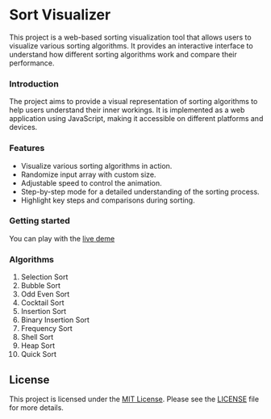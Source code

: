 # Sort Visualizer

This project is a web-based sorting visualization tool that allows users to visualize various sorting algorithms. It provides an interactive interface to understand how different sorting algorithms work and compare their performance.

### Introduction

The project aims to provide a visual representation of sorting algorithms to help users understand their inner workings. It is implemented as a web application using JavaScript, making it accessible on different platforms and devices.

### Features

* Visualize various sorting algorithms in action.
* Randomize input array with custom size.
* Adjustable speed to control the animation.
* Step-by-step mode for a detailed understanding of the sorting process.
* Highlight key steps and comparisons during sorting.

### Getting started

You can play with the [live deme](https://sortv.vercel.app/)

### Algorithms

1. Selection Sort
1. Bubble Sort
1. Odd Even Sort
1. Cocktail Sort
1. Insertion Sort
1. Binary Insertion Sort
1. Frequency Sort
1. Shell Sort
1. Heap Sort
1. Quick Sort

## License

This project is licensed under the [MIT License](https://opensource.org/licenses/MIT). Please see the [LICENSE](LICENSE) file for more details.